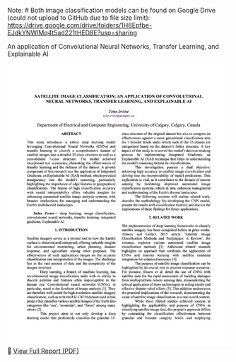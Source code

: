 

Note: # Both image classification models can be found on Google Drive (could not upload to GitHub due to file size limit):
https://drive.google.com/drive/folders/1H6Epfbe-EJdkYNWIMq4t5ad221tHED8E?usp=sharing

An application of Convolutional Neural Networks, Transfer Learning, and Explainable AI
![Report Preview](./XAI-Report-YeneIrvine.jpg)
📄 [View Full Report (PDF)](./Final-Report-645-YeneIrvine.pdf)
